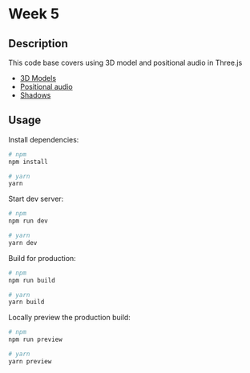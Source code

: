 # Week 5

## Description

This code base covers using 3D model and positional audio in Three.js

- [3D Models](https://threejs.org/docs/index.html#manual/en/introduction/Loading-3D-models)
- [Positional audio](https://threejs.org/docs/#api/en/audio/PositionalAudio)
- [Shadows](https://threejs.org/manual/#en/shadows)

## Usage

Install dependencies:

```sh
# npm
npm install

# yarn
yarn
```

Start dev server:

```sh
# npm
npm run dev

# yarn
yarn dev
```

Build for production:

```sh
# npm
npm run build

# yarn
yarn build
```

Locally preview the production build:

```sh
# npm
npm run preview

# yarn
yarn preview
```
